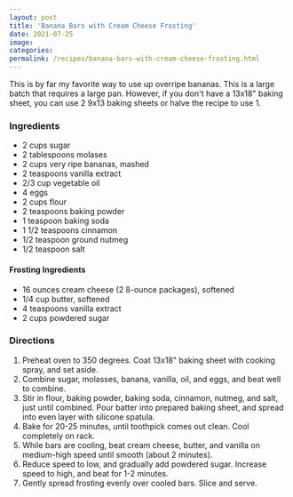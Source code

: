 ```yaml
---
layout: post
title: 'Banana Bars with Cream Cheese Frosting'
date: 2021-07-25
image:
categories:
permalink: /recipes/banana-bars-with-cream-cheese-frosting.html
---
```


This is by far my favorite way to use up overripe bananas. This is a large batch that requires a large pan. However, if you don't have a 13x18" baking sheet, you can use 2 9x13 baking sheets or halve the recipe to use 1.

### Ingredients

- 2 cups sugar
- 2 tablespoons molases
- 2 cups very ripe bananas, mashed
- 2 teaspoons vanilla extract
- 2/3 cup vegetable oil
- 4 eggs
- 2 cups flour
- 2 teaspoons baking powder
- 1 teaspoon baking soda
- 1 1/2 teaspoons cinnamon
- 1/2 teaspoon ground nutmeg
- 1/2 teaspoon salt

#### Frosting Ingredients

- 16 ounces cream cheese (2 8-ounce packages), softened
- 1/4 cup butter, softened
- 4 teaspoons vanilla extract
- 2 cups powdered sugar

### Directions

1. Preheat oven to 350 degrees. Coat 13x18" baking sheet with cooking spray, and set aside.
2. Combine sugar, molasses, banana, vanilla, oil, and eggs, and beat well to combine.
3. Stir in flour, baking powder, baking soda, cinnamon, nutmeg, and salt, just until combined. Pour batter into prepared baking sheet, and spread into even layer with silicone spatula.
4. Bake for 20-25 minutes, until toothpick comes out clean. Cool completely on rack.
5. While bars are cooling, beat cream cheese, butter, and vanilla on medium-high speed until smooth (about 2 minutes).
6. Reduce speed to low, and gradually add powdered sugar. Increase speed to high, and beat for 1-2 minutes.
7. Gently spread frosting evenly over cooled bars. Slice and serve.
